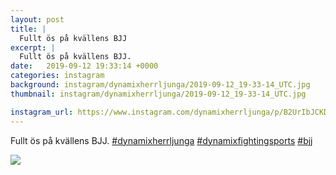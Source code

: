 ```yaml
---
layout: post
title: |
  Fullt ös på kvällens BJJ
excerpt: |
  Fullt ös på kvällens BJJ.   
date:   2019-09-12 19:33:14 +0000
categories: instagram
background: instagram/dynamixherrljunga/2019-09-12_19-33-14_UTC.jpg
thumbnail: instagram/dynamixherrljunga/2019-09-12_19-33-14_UTC.jpg

instagram_url: https://www.instagram.com/dynamixherrljunga/p/B2UrIbJCKDL
---
```

Fullt ös på kvällens BJJ. [#dynamixherrljunga](https://www.instagram.com/explore/tags/dynamixherrljunga/) [#dynamixfightingsports](https://www.instagram.com/explore/tags/dynamixfightingsports/) [#bjj](https://www.instagram.com/explore/tags/bjj/)



<img src='{{ site.baseurl }}/instagram/dynamixherrljunga/2019-09-12_19-33-14_UTC.jpg' class='img-fluid' />

